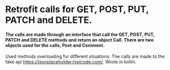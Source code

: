 # **Retrofit calls for GET, POST, PUT, PATCH and DELETE.**

#### The calls are made through an interface that call the GET, POST, PUT, PATCH and DELETE methods and return an object Call<T>. There are two objects used for the calls, Post and Comment. 

Used methods overloading for different situations.
The calls are made to the fake api https://jsonplaceholder.typicode.com/.
Wrote in kotlin.
